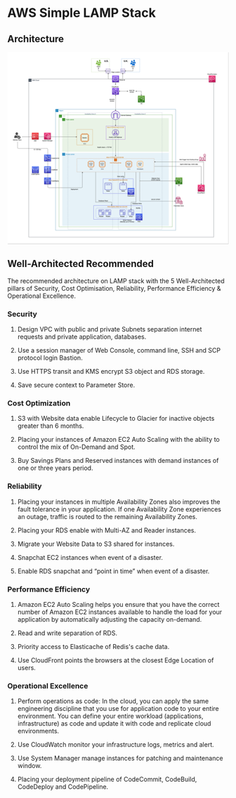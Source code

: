 # AWS Simple LAMP Stack

## Architecture

![architecture](architecture.png)

## Well-Architected Recommended

The recommended architecture on LAMP stack with the 5 Well-Architected pillars of Security, Cost Optimisation, Reliability, Performance Efficiency & Operational Excellence.

### Security

1. Design VPC with public and private Subnets separation internet requests and private application, databases.

2. Use a session manager of Web Console, command line, SSH and SCP protocol login Bastion.

3. Use HTTPS transit and KMS encrypt S3 object and RDS storage.

4. Save secure context to Parameter Store.

### Cost Optimization

1. S3 with Website data enable Lifecycle to Glacier for inactive objects greater than 6 months.

2. Placing your instances of Amazon EC2 Auto Scaling with the ability to control the mix of On-Demand and Spot.

3. Buy Savings Plans and Reserved instances with demand instances of one or three years period.

### Reliability

1. Placing your instances in multiple Availability Zones also improves the fault tolerance in your application. If one Availability Zone experiences an outage, traffic is routed to the remaining Availability Zones.

2. Placing your RDS enable with Multi-AZ and Reader instances.

3. Migrate your Website Data to S3 shared for instances.

4. Snapchat EC2 instances when event of a disaster.

5. Enable RDS snapchat and “point in time” when event of a disaster.

### Performance Efficiency

1. Amazon EC2 Auto Scaling helps you ensure that you have the correct number of Amazon EC2 instances available to handle the load for your application by automatically adjusting the capacity on-demand.

2. Read and write separation of RDS.

3. Priority access to Elasticache of Redis's cache data.

4. Use CloudFront points the browsers at the closest Edge Location of users.

### Operational Excellence

1. Perform operations as code: In the cloud, you can apply the same engineering discipline that you use for application code to your entire environment. You can define your entire workload (applications, infrastructure) as code and update it with code and replicate cloud environments.

2. Use CloudWatch monitor your infrastructure logs, metrics and alert.

3. Use System Manager manage instances for patching and maintenance window.

4. Placing your deployment pipeline of CodeCommit, CodeBuild, CodeDeploy and CodePipeline.

